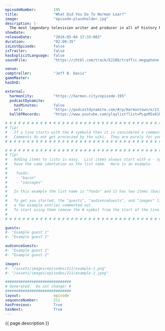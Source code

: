 ```yaml
---
episodeNumber:        195
title:                "What Did You Do To Norman Lear?"
image:                "episode-placeholder.jpg"
description: |-
  The most legendary television writer and producer in all of history Norman Lear joins Harmontown, you'll never look at birthday candles the same way again. Watch the video at harmontown.com/live! $5 a month gets you access to the live stream, instant downloads and to our video archive.
showDate:             
releaseDate:          "2016-05-04 17:33:00Z"
duration:             "02:09:35"
isLostEpisode:        false
isTrailer:            false
hasExplicitLanguage:  false
soundFile:            "https://chtbl.com/track/E2288/traffic.megaphone.fm/STA7272187326.mp3?updated=1560208635"

venue:                
comptroller:          "Jeff B. Davis"
gameMaster:           
hasDnD:               

external:
  harmonCity:         "https://harmon.city/episode-195"
  podcastDynamite:
    hasMinutes:       false
    url:              "https://podcastdynamite.com/#/p/Harmontown/e/211/195"
  hallOfRecords:      "https://www.youtube.com/playlist?list=PLqxM5x81hNOYh7PJd0xcsKcAyLqVXHsSD"

# # # # # # # # # # # # # # # # # # # # # # # # # # # # # # # # # # # # # # # # # # # # #
# Tip!
#   If a line starts with the # symbold then it is considered a comment.
#   Comments do not get processed by the wiki.  They are purely for your information.
# # # # # # # # # # # # # # # # # # # # # # # # # # # # # # # # # # # # # # # # # # # # #

# # # # # # # # # # # # # # # # # # # # # # # # # # # # # # # # # # # # # # # # # # # # #
# Tip!
#   Adding items to lists is easy.  List items always start with a - symbol and have
#   have the same identation as the list name.  Here is an example.
#
#    foods:
#    - "bacon"
#    - "sausages"
#
#   In this example the list name is "foods" and it has two items (bacon, and sausages).
#
#   To get you started, the "guests", "audienceGuests", and "images" lists below have
#   a few example entries commented out.
#   To start using them remove the # symbol from the start of the line.
#
# # # # # # # # # # # # # # # # # # # # # # # # # # # # # # # # # # # # # # # # # # # # #

guests:
#- "Example guest 1"
#- "Example guest 2"

audienceGuests:
#- "Example guest 1"
#- "Example guest 2"

images:
#- "/assets/images/episodes/211/example-1.png"
#- "/assets/images/episodes/211/example-2.jpeg"

##############################
# Generated.  Do not change! #
##############################
layout:               episode
sequenceNumber:       211
hasPrevious:          True
hasNext:              True
---
```


<!-- The episode description will be rendered here -->
{{ page.description }}

<!-- Add your content BELOW here -->
<!-- vvvvvvvvvvvvvvvvvvvvvvvvvvv -->




<!-- ^^^^^^^^^^^^^^^^^^^^^^^^^^^ -->
<!-- Add your content ABOVE here -->

<!-- The episode gallery will be rendered here -->